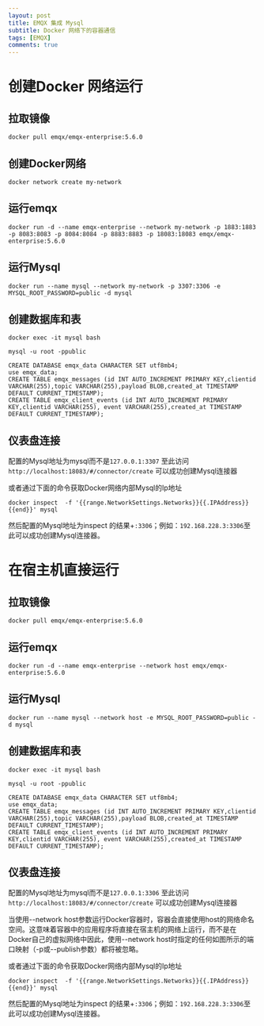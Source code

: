 ```yaml
---
layout: post
title: EMQX 集成 Mysql
subtitle: Docker 网络下的容器通信
tags: [EMQX]
comments: true
--- 
```


# 创建Docker 网络运行

## 拉取镜像

```shell
docker pull emqx/emqx-enterprise:5.6.0
```

## 创建Docker网络

```shell
docker network create my-network
```

## 运行emqx

```shell
docker run -d --name emqx-enterprise --network my-network -p 1883:1883 -p 8083:8083 -p 8084:8084 -p 8883:8883 -p 18083:18083 emqx/emqx-enterprise:5.6.0
```

## 运行Mysql

```shell
docker run --name mysql --network my-network -p 3307:3306 -e MYSQL_ROOT_PASSWORD=public -d mysql
```

## 创建数据库和表

```shell
docker exec -it mysql bash
```

```shell
mysql -u root -ppublic
```

```shell
CREATE DATABASE emqx_data CHARACTER SET utf8mb4;
use emqx_data;
CREATE TABLE emqx_messages (id INT AUTO_INCREMENT PRIMARY KEY,clientid VARCHAR(255),topic VARCHAR(255),payload BLOB,created_at TIMESTAMP DEFAULT CURRENT_TIMESTAMP);
CREATE TABLE emqx_client_events (id INT AUTO_INCREMENT PRIMARY KEY,clientid VARCHAR(255), event VARCHAR(255),created_at TIMESTAMP DEFAULT CURRENT_TIMESTAMP);
```

## 仪表盘连接

配置的Mysql地址为mysql而不是`127.0.0.1:3307`
至此访问`http://localhost:18083/#/connector/create`
可以成功创建Mysql连接器

或者通过下面的命令获取Docker网络内部Mysql的Ip地址

```shell
docker inspect  -f '{{range.NetworkSettings.Networks}}{{.IPAddress}}{{end}}' mysql
```
然后配置的Mysql地址为inspect 的结果+`:3306`；例如：`192.168.228.3:3306`至此可以成功创建Mysql连接器。


# 在宿主机直接运行

## 拉取镜像

```shell
docker pull emqx/emqx-enterprise:5.6.0
```

## 运行emqx

```shell
docker run -d --name emqx-enterprise --network host emqx/emqx-enterprise:5.6.0
```

## 运行Mysql

```shell
docker run --name mysql --network host -e MYSQL_ROOT_PASSWORD=public -d mysql
```

## 创建数据库和表

```shell
docker exec -it mysql bash
```

```shell
mysql -u root -ppublic
```

```shell
CREATE DATABASE emqx_data CHARACTER SET utf8mb4;
use emqx_data;
CREATE TABLE emqx_messages (id INT AUTO_INCREMENT PRIMARY KEY,clientid VARCHAR(255),topic VARCHAR(255),payload BLOB,created_at TIMESTAMP DEFAULT CURRENT_TIMESTAMP);
CREATE TABLE emqx_client_events (id INT AUTO_INCREMENT PRIMARY KEY,clientid VARCHAR(255), event VARCHAR(255),created_at TIMESTAMP DEFAULT CURRENT_TIMESTAMP);
```

## 仪表盘连接

配置的Mysql地址为mysql而不是`127.0.0.1:3306`
至此访问`http://localhost:18083/#/connector/create`
可以成功创建Mysql连接器

当使用--network host参数运行Docker容器时，容器会直接使用host的网络命名空间。这意味着容器中的应用程序将直接在宿主机的网络上运行，而不是在Docker自己的虚拟网络中因此，使用--network host时指定的任何如图所示的端口映射（-p或--publish参数）都将被忽略。

或者通过下面的命令获取Docker网络内部Mysql的Ip地址

```shell
docker inspect  -f '{{range.NetworkSettings.Networks}}{{.IPAddress}}{{end}}' mysql
```
然后配置的Mysql地址为inspect 的结果+`:3306`；例如：`192.168.228.3:3306`至此可以成功创建Mysql连接器。
